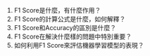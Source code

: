 1. F1 Score是什麼，有什麼作用？
2. F1 Score的計算公式是什麼，如何解釋？
3. F1 Score和Accuracy的區別是什麼？
4. F1 Score在解決什麼樣的問題中特別重要？
5. 如何利用F1 Score來評估機器學習模型的表現？